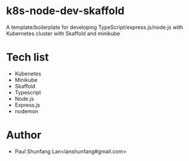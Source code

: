 # k8s-node-dev-skaffold
A template/boilerplate for developing TypeScript/express.js/node.js with Kubernetes cluster with Skaffold and minikube

# Tech list
- Kubenetes
- Minikube
- Skaffold
- Typescript
- Node.js
- Express.js
- nodemon

# Author
- Paul Shunfang Lan<lanshunfang#gmail.com>
